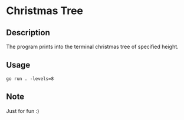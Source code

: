 # Christmas Tree

## Description

The program prints into the terminal
christmas tree of specified height.

## Usage

``go run . -levels=8``

## Note

Just for fun :)
